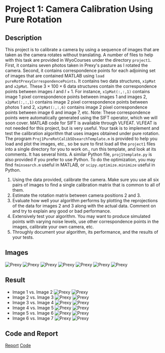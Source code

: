 # Project 1: Camera Calibration Using Pure Rotation

## Description

This project is to calibrate a camera by using  a sequence of images that are taken as the camera rotates without translating. A number of files to help with this task are provided in WyoCourses under the directory `project1`. First, it contains seven photos taken in Prexy's pasture as I rotated the  camera. Second, it contains correspondence points for each adjoining set of images that  are contained MATLAB using `load pureRotPrexyCorrespondencePoints`. It contains two data structures, `x1pMat` and `x2pMat`. These $3 \times 100 \times 6$ data structures contain the correspondence points between images $I$ and $I + 1$. For instance, `x1pMat(:,:,1)` contains image $1$ pixel correspondence points between images $1$ and images $2$, `x2pMat(:,:,1)` contains image 2 pixel correspondence points between photos 1 and 2, `x2pMat(:,:,6)` contains image 2 pixel correspondence points between image 6 and image 7, etc. Note: These correspondence points were automatically generated using the SIFT operator, which we will soon cover. MATLAB code for SIFT is available through VLFEAT. VLFEAT is not needed for this project, but is very useful. Your task is to implement and test   the calibration algorithm that uses images obtained under pure rotation. The program `Proj1PureRotCalib5DsearchTemplate.m` is provided to help you load and plot the images, etc., so be sure to first load all the `project1` files into a single directory for you to work on., run this template, and look at its comments. It has several hints. A similar Python file, `proj1template.py` is also provided if you prefer to use Python. To do the optimization, you may find `fminsearch.m` useful in MATLAB, or `scipy.optimize.minimize` useful in Python.
1. Using the data provided, calibrate the camera. Make sure you use all six pairs of images to find a single calibration matrix that is common to all of them.
2. Estimate the rotation matrix between camera positions 2 and 3.
3. Evaluate how well your algorithm performs by plotting the reprojections of the data for images 2 and 3 along with the actual data. Comment on and try to explain any good or bad performance.
4. Extensively test your  algorithm. You may want to produce simulated points with varying noise levels, use other correspondence points in the images, calibrate your own camera, etc.
5. Throughly document your algorithm, its performance, and  the results of your tests.

## Images

![Prexy](data/prexy1.jpg)
![Prexy](data/prexy2.jpg)
![Prexy](data/prexy3.jpg)
![Prexy](data/prexy4.jpg)
![Prexy](data/prexy5.jpg)
![Prexy](data/prexy6.jpg)
![Prexy](data/prexy7.jpg)

## Result

* Image 1 vs. Image 2
  ![Prexy](output/prexy1_2.png)
  ![Prexy](output/prexy2_1.png)
* Image 2 vs. Image 3
  ![Prexy](output/prexy2_2.png)
  ![Prexy](output/prexy3_1.png)
* Image 3 vs. Image 4
  ![Prexy](output/prexy3_2.png)
  ![Prexy](output/prexy4_1.png)
* Image 4 vs. Image 5
  ![Prexy](output/prexy4_2.png)
  ![Prexy](output/prexy5_1.png)
* Image 5 vs. Image 6
  ![Prexy](output/prexy5_2.png)
  ![Prexy](output/prexy6_1.png)
* Image 6 vs. Image 7
  ![Prexy](output/prexy6_2.png)
  ![Prexy](output/prexy7_1.png)

## Code and Report

[Report](EE.5885.Project.1_Libao.Jin.pdf)
[Code](EE.5885.Project.1.Libao.Jin.zip)
